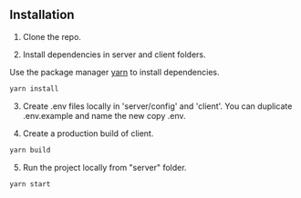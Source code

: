 ## Installation

1. Clone the repo.

2. Install dependencies in server and client folders.

Use the package manager [yarn](https://yarnpkg.com/) to install dependencies.

```bash
yarn install
```
3. Create .env files locally in 'server/config' and 'client'. You can duplicate .env.example and name the new copy .env.

4. Create a production build of client.

```bash
yarn build
```

5. Run the project locally from "server" folder.

```bash
yarn start
```
